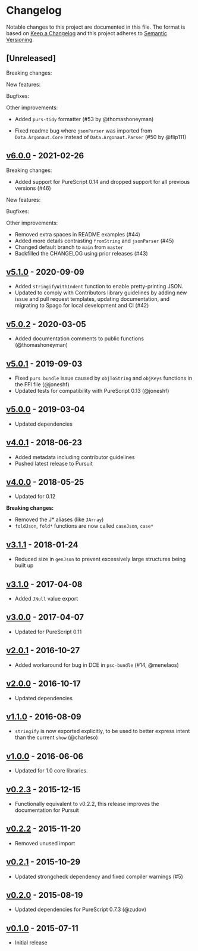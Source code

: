 # Changelog

Notable changes to this project are documented in this file. The format is based on [Keep a Changelog](https://keepachangelog.com/en/1.0.0/) and this project adheres to [Semantic Versioning](https://semver.org/spec/v2.0.0.html).

## [Unreleased]

Breaking changes:

New features:

Bugfixes:

Other improvements:
- Added `purs-tidy` formatter (#53 by @thomashoneyman)
* Fixed readme bug where `jsonParser` was imported from `Data.Argonaut.Core` instead of `Data.Argonaut.Parser` (#50 by @flip111)

## [v6.0.0](https://github.com/purescript-contrib/purescript-argonaut-core/releases/tag/v6.0.0) - 2021-02-26

Breaking changes:
- Added support for PureScript 0.14 and dropped support for all previous versions (#46)

New features:

Bugfixes:

Other improvements:
- Removed extra spaces in README examples (#44)
- Added more details contrasting `fromString` and `jsonParser` (#45)
- Changed default branch to `main` from `master`
- Backfilled the CHANGELOG using prior releases (#43)

## [v5.1.0](https://github.com/purescript-contrib/purescript-argonaut-core/releases/tag/v5.1.0) - 2020-09-09

- Added `stringifyWithIndent` function to enable pretty-printing JSON.
- Updated to comply with Contributors library guidelines by adding new issue and pull request templates, updating documentation, and migrating to Spago for local development and CI (#42)

## [v5.0.2](https://github.com/purescript-contrib/purescript-argonaut-core/releases/tag/v5.0.2) - 2020-03-05

- Added documentation comments to public functions (@thomashoneyman)

## [v5.0.1](https://github.com/purescript-contrib/purescript-argonaut-core/releases/tag/v5.0.1) - 2019-09-03

- Fixed `purs bundle` issue caused by `objToString` and `objKeys` functions in the FFI file (@joneshf)
- Updated tests for compatibility with PureScript 0.13 (@joneshf)

## [v5.0.0](https://github.com/purescript-contrib/purescript-argonaut-core/releases/tag/v5.0.0) - 2019-03-04

- Updated dependencies

## [v4.0.1](https://github.com/purescript-contrib/purescript-argonaut-core/releases/tag/v4.0.1) - 2018-06-23

- Added metadata including contributor guidelines
- Pushed latest release to Pursuit

## [v4.0.0](https://github.com/purescript-contrib/purescript-argonaut-core/releases/tag/v4.0.0) - 2018-05-25

- Updated for 0.12

**Breaking changes:**
- Removed the J\* aliases (like `JArray`)
- `foldJson`, `fold*` functions are now called `caseJson`, `case*`

## [v3.1.1](https://github.com/purescript-contrib/purescript-argonaut-core/releases/tag/v3.1.1) - 2018-01-24

- Reduced size in `genJson` to prevent excessively large structures being built up

## [v3.1.0](https://github.com/purescript-contrib/purescript-argonaut-core/releases/tag/v3.1.0) - 2017-04-08

- Added `JNull` value export

## [v3.0.0](https://github.com/purescript-contrib/purescript-argonaut-core/releases/tag/v3.0.0) - 2017-04-07

- Updated for PureScript 0.11

## [v2.0.1](https://github.com/purescript-contrib/purescript-argonaut-core/releases/tag/v2.0.1) - 2016-10-27

- Added workaround for bug in DCE in `psc-bundle` (#14, @menelaos)

## [v2.0.0](https://github.com/purescript-contrib/purescript-argonaut-core/releases/tag/v2.0.0) - 2016-10-17

- Updated dependencies

## [v1.1.0](https://github.com/purescript-contrib/purescript-argonaut-core/releases/tag/v1.1.0) - 2016-08-09

- `stringify` is now exported explicitly, to be used to better express intent than the current `show` (@charleso)

## [v1.0.0](https://github.com/purescript-contrib/purescript-argonaut-core/releases/tag/v1.0.0) - 2016-06-06

- Updated for 1.0 core libraries.

## [v0.2.3](https://github.com/purescript-contrib/purescript-argonaut-core/releases/tag/v0.2.3) - 2015-12-15

- Functionally equivalent to v0.2.2, this release improves the documentation for Pursuit

## [v0.2.2](https://github.com/purescript-contrib/purescript-argonaut-core/releases/tag/v0.2.2) - 2015-11-20

- Removed unused import

## [v0.2.1](https://github.com/purescript-contrib/purescript-argonaut-core/releases/tag/v0.2.1) - 2015-10-29

- Updated strongcheck dependency and fixed compiler warnings (#5)
## [v0.2.0](https://github.com/purescript-contrib/purescript-argonaut-core/releases/tag/v0.2.0) - 2015-08-19

- Updated dependencies for PureScript 0.7.3 (@zudov)

## [v0.1.0](https://github.com/purescript-contrib/purescript-argonaut-core/releases/tag/v0.1.0) - 2015-07-11

- Initial release
